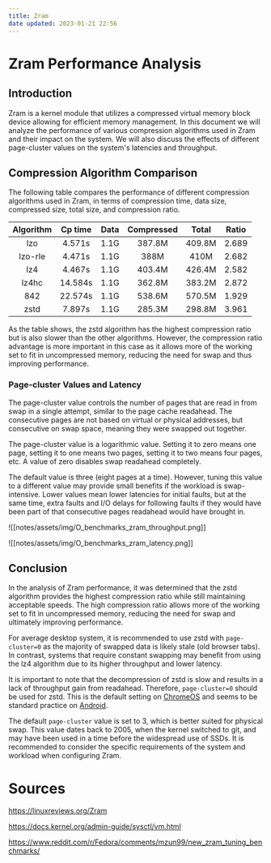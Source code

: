 ```yaml
---
title: Zram
date updated: 2023-01-21 22:56
---
```


# Zram Performance Analysis

## Introduction

Zram is a kernel module that utilizes a compressed virtual memory block device allowing for efficient memory management. In this document we will analyze the performance of various compression algorithms used in Zram and their impact on the system. We will also discuss the effects of different page-cluster values on the system's latencies and throughput.

## Compression Algorithm Comparison

The following table compares the performance of different compression algorithms used in Zram, in terms of compression time, data size, compressed size, total size, and compression ratio.

| Algorithm | Cp time | Data | Compressed |  Total | Ratio |
| :-------: | :-----: | :--: | :--------: | :----: | :---: |
|    lzo    |  4.571s | 1.1G |   387.8M   | 409.8M | 2.689 |
|  lzo-rle  |  4.471s | 1.1G |    388M    |  410M  | 2.682 |
|    lz4    |  4.467s | 1.1G |   403.4M   | 426.4M | 2.582 |
|   lz4hc   | 14.584s | 1.1G |   362.8M   | 383.2M | 2.872 |
|    842    | 22.574s | 1.1G |   538.6M   | 570.5M | 1.929 |
|    zstd   |  7.897s | 1.1G |   285.3M   | 298.8M | 3.961 |

As the table shows, the zstd algorithm has the highest compression ratio but is also slower than the other algorithms. However, the compression ratio advantage is more important in this case as it allows more of the working set to fit in uncompressed memory, reducing the need for swap and thus improving performance.

### Page-cluster Values and Latency

The page-cluster value controls the number of pages that are read in from swap in a single attempt, similar to the page cache readahead. The consecutive pages are not based on virtual or physical addresses, but consecutive on swap space, meaning they were swapped out together.

The page-cluster value is a logarithmic value. Setting it to zero means one page, setting it to one means two pages, setting it to two means four pages, etc. A value of zero disables swap readahead completely.

The default value is three (eight pages at a time). However, tuning this value to a different value may provide small benefits if the workload is swap-intensive. Lower values mean lower latencies for initial faults, but at the same time, extra faults and I/O delays for following faults if they would have been part of that consecutive pages readahead would have brought in.

![[notes/assets/img/O_benchmarks_zram_throughput.png]]

![[notes/assets/img/O_benchmarks_zram_latency.png]]

## Conclusion

In the analysis of Zram performance, it was determined that the zstd algorithm provides the highest compression ratio while still maintaining acceptable speeds. The high compression ratio allows more of the working set to fit in uncompressed memory, reducing the need for swap and ultimately improving performance.

For average desktop system, it is recommended to use zstd with `page-cluster=0` as the majority of swapped data is likely stale (old browser tabs). In contrast, systems that require constant swapping may benefit from using the lz4 algorithm due to its higher throughput and lower latency.

It is important to note that the decompression of zstd is slow and results in a lack of throughput gain from readahead. Therefore, `page-cluster=0` should be used for zstd. This is the default setting on [ChromeOS](https://bugs.chromium.org/p/chromium/issues/detail?id=263561#c16=) and seems to be standard practice on [Android](https://cs.android.com/search?q=page-cluster&start=21).

The default `page-cluster` value is set to 3, which is better suited for physical swap. This value dates back to 2005, when the kernel switched to git, and may have been used in a time before the widespread use of SSDs. It is recommended to consider the specific requirements of the system and workload when configuring Zram.

# Sources

<https://linuxreviews.org/Zram>

<https://docs.kernel.org/admin-guide/sysctl/vm.html>

<https://www.reddit.com/r/Fedora/comments/mzun99/new_zram_tuning_benchmarks/>
